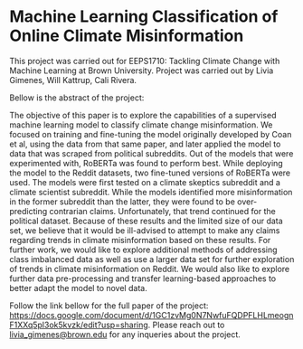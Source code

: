 # **Machine Learning Classification of Online Climate Misinformation**

This project was carried out for EEPS1710: Tackling Climate Change with Machine Learning at Brown University. Project was carried out by Livia Gimenes, Will Kattrup, Cali Rivera. 

Bellow is the abstract of the project:

The objective of this paper is to explore the capabilities of a supervised machine learning model to classify climate change misinformation. We focused on training and fine-tuning the model originally developed by Coan et al, using the data from that same paper, and later applied the model to data that was scraped from political subreddits. Out of the models that were experimented with, RoBERTa was found to perform best. While deploying the model to the Reddit datasets, two fine-tuned versions of RoBERTa were used. The models were first tested on a climate skeptics subreddit and a climate scientist subreddit. While the models identified more misinformation in the former subreddit than the latter, they were found to be over-predicting contrarian claims. Unfortunately, that trend continued for the political dataset. Because of these results and the limited size of our data set, we believe that it would be ill-advised to attempt to make any claims regarding trends in climate misinformation based on these results. For further work, we would like to explore additional methods of addressing class imbalanced data as well as use a larger data set for further exploration of trends in climate misinformation on Reddit. We would also like to explore further data pre-processing and transfer learning-based approaches to better adapt the model to novel data.

Follow the link bellow for the full paper of the project: https://docs.google.com/document/d/1GC1zvMg0N7NwfuFQDPFLHLmeognF1XXq5pl3ok5kvzk/edit?usp=sharing. Please reach out to livia_gimenes@brown.edu for any inqueries about the project.
